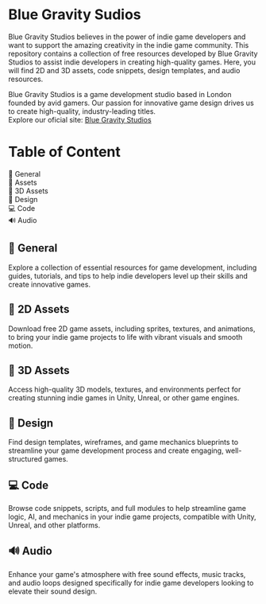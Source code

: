 # Blue Gravity Sudios
Blue Gravity Studios believes in the power of indie game developers and want to support the amazing creativity in the indie game community. This repository contains a collection of free resources developed by Blue Gravity Studios to assist indie developers in creating high-quality games. Here, you will find 2D and 3D assets, code snippets, design templates, and audio resources.

Blue Gravity Studios is a game development studio based in London founded by avid gamers. Our passion for innovative game design drives us to create high-quality, industry-leading titles.  
Explore our oficial site: [Blue Gravity Studios](https://gravity.blue/)

# Table of Content

📖 General  
🎨 Assets  
🎲 3D Assets  
🧩 Design  
💻 Code  
🔊 Audio  


##  📖 General
Explore a collection of essential resources for game development, including guides, tutorials, and tips to help indie developers level up their skills and create innovative games.

## 🎨 2D Assets
Download free 2D game assets, including sprites, textures, and animations, to bring your indie game projects to life with vibrant visuals and smooth motion.
  
## 🎲 3D Assets 
Access high-quality 3D models, textures, and environments perfect for creating stunning indie games in Unity, Unreal, or other game engines.
  
## 🧩 Design
Find design templates, wireframes, and game mechanics blueprints to streamline your game development process and create engaging, well-structured games.
  
## 💻 Code
Browse code snippets, scripts, and full modules to help streamline game logic, AI, and mechanics in your indie game projects, compatible with Unity, Unreal, and other platforms.
  
##  🔊 Audio
Enhance your game's atmosphere with free sound effects, music tracks, and audio loops designed specifically for indie game developers looking to elevate their sound design.
